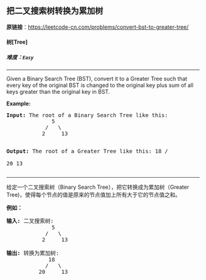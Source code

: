 ## 把二叉搜索树转换为累加树

**原链接**：<https://leetcode-cn.com/problems/convert-bst-to-greater-tree/>

#### 树[Tree]    

##### 难度：**`Easy`**

----- 
<p>Given a Binary Search Tree (BST), convert it to a Greater Tree such that every key of the original BST is changed to the original key plus sum of all keys greater than the original key in BST.</p>

<p>
<b>Example:</b>
<pre>
<b>Input:</b> The root of a Binary Search Tree like this:
              5
            /   \
           2     13

<b>Output:</b> The root of a Greater Tree like this:
             18
            /   \
          20     13
</pre>
</p>

----- 
<p>给定一个二叉搜索树（Binary Search Tree），把它转换成为累加树（Greater Tree)，使得每个节点的值是原来的节点值加上所有大于它的节点值之和。</p>

<p><strong>例如：</strong></p>

<pre>
<strong>输入:</strong> 二叉搜索树:
              5
            /   \
           2     13

<strong>输出:</strong> 转换为累加树:
             18
            /   \
          20     13
</pre>
